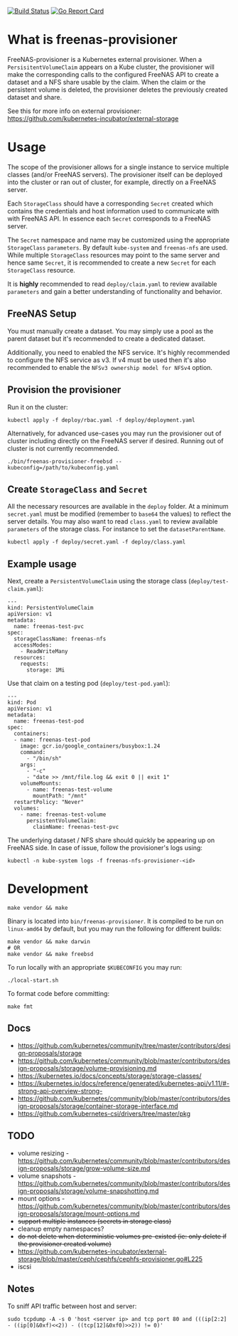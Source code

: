 [![Build Status](https://travis-ci.org/nmaupu/freenas-provisioner.svg?branch=master)](https://travis-ci.org/nmaupu/freenas-provisioner)
[![Go Report Card](https://goreportcard.com/badge/github.com/nmaupu/freenas-provisioner)](https://goreportcard.com/report/github.com/nmaupu/freenas-provisioner)

# What is freenas-provisioner
FreeNAS-provisioner is a Kubernetes external provisioner.
When a `PersisitentVolumeClaim` appears on a Kube cluster, the provisioner will
make the corresponding calls to the configured FreeNAS API to create a dataset
and a NFS share usable by the claim. When the claim or the persistent volume is
deleted, the provisioner deletes the previously created dataset and share.

See this for more info on external provisioner:
https://github.com/kubernetes-incubator/external-storage

# Usage
The scope of the provisioner allows for a single instance to service multiple
classes (and/or FreeNAS servers).  The provisioner itself can be deployed into
the cluster or ran out of cluster, for example, directly on a FreeNAS server.

Each `StorageClass` should have a corresponding `Secret` created which contains
the credentials and host information used to communicate with with FreeNAS API.
In essence each `Secret` corresponds to a FreeNAS server.

The `Secret` namespace and name may be customized using the appropriate
`StorageClass` `parameters`.  By default `kube-system` and `freenas-nfs` are
used.  While multiple `StorageClass` resources may point to the same server
and hence same `Secret`, it is recommended to create a new `Secret` for each
`StorageClass` resource.

It is **highly** recommended to read `deploy/claim.yaml` to review available
`parameters` and gain a better understanding of functionality and behavior.

## FreeNAS Setup
You must manually create a dataset.  You may simply use a pool as the parent
dataset but it's recommended to create a dedicated dataset.

Additionally, you need to enabled the NFS service.  It's highly recommended to
configure the NFS service as v3.  If v4 must be used then it's also recommended
to enable the `NFSv3 ownership model for NFSv4` option.

## Provision the provisioner
Run it on the cluster:
```
kubectl apply -f deploy/rbac.yaml -f deploy/deployment.yaml
```

Alternatively, for advanced use-cases you may run the provisioner out of cluster
including directly on the FreeNAS server if desired.  Running out of cluster is
not currently recommended.
```
./bin/freenas-provisioner-freebsd --kubeconfig=/path/to/kubeconfig.yaml
```

## Create `StorageClass` and `Secret`
All the necessary resources are available in the `deploy` folder.  At a minimum
`secret.yaml` must be modified (remember to `base64` the values) to reflect the
server details.  You may also want to read `class.yaml` to review available
`parameters` of the storage class.  For instance to set the `datasetParentName`.
```
kubectl apply -f deploy/secret.yaml -f deploy/class.yaml
```

## Example usage
Next, create a `PersistentVolumeClaim` using the storage class
(`deploy/test-claim.yaml`):
```
---
kind: PersistentVolumeClaim
apiVersion: v1
metadata:
  name: freenas-test-pvc
spec:
  storageClassName: freenas-nfs
  accessModes:
    - ReadWriteMany
  resources:
    requests:
      storage: 1Mi
```

Use that claim on a testing pod (`deploy/test-pod.yaml`):
```
---
kind: Pod
apiVersion: v1
metadata:
  name: freenas-test-pod
spec:
  containers:
  - name: freenas-test-pod
    image: gcr.io/google_containers/busybox:1.24
    command:
      - "/bin/sh"
    args:
      - "-c"
      - "date >> /mnt/file.log && exit 0 || exit 1"
    volumeMounts:
      - name: freenas-test-volume
        mountPath: "/mnt"
  restartPolicy: "Never"
  volumes:
    - name: freenas-test-volume
      persistentVolumeClaim:
        claimName: freenas-test-pvc
```

The underlying dataset / NFS share should quickly be appearing up on FreeNAS
side.  In case of issue, follow the provisioner's logs using:
```
kubectl -n kube-system logs -f freenas-nfs-provisioner-<id>
```

# Development
```
make vendor && make
```
Binary is located into `bin/freenas-provisioner`.  It is compiled to be run on
`linux-amd64` by default, but you may run the following for different builds:
```
make vendor && make darwin
# OR
make vendor && make freebsd
```

To run locally with an appropriate `$KUBECONFIG` you may run:
```
./local-start.sh
```

To format code before committing:
```
make fmt
```

## Docs
 * https://github.com/kubernetes/community/tree/master/contributors/design-proposals/storage
 * https://github.com/kubernetes/community/blob/master/contributors/design-proposals/storage/volume-provisioning.md
 * https://kubernetes.io/docs/concepts/storage/storage-classes/
 * https://kubernetes.io/docs/reference/generated/kubernetes-api/v1.11/#-strong-api-overview-strong-
 * https://github.com/kubernetes/community/blob/master/contributors/design-proposals/storage/container-storage-interface.md
 * https://github.com/kubernetes-csi/drivers/tree/master/pkg

## TODO
 * volume resizing - https://github.com/kubernetes/community/blob/master/contributors/design-proposals/storage/grow-volume-size.md
 * volume snapshots - https://github.com/kubernetes/community/blob/master/contributors/design-proposals/storage/volume-snapshotting.md
 * mount options - https://github.com/kubernetes/community/blob/master/contributors/design-proposals/storage/mount-options.md
 * ~~support multiple instances (secrets in storage class)~~
 * cleanup empty namespaces?
 * ~~do not delete when deterministic volumes pre-existed (ie: only delete if the provisioner created volume)~~
  * https://github.com/kubernetes-incubator/external-storage/blob/master/ceph/cephfs/cephfs-provisioner.go#L225
 * iscsi

## Notes
To sniff API traffic between host and server:
```
sudo tcpdump -A -s 0 'host <server ip> and tcp port 80 and (((ip[2:2] - ((ip[0]&0xf)<<2)) - ((tcp[12]&0xf0)>>2)) != 0)'
```
